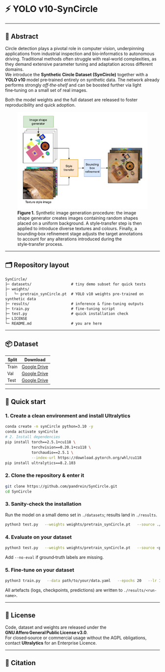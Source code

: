 # ⚡️ YOLO v10‑SynCircle

---

## 📜 Abstract
Circle detection plays a pivotal role in computer vision, underpinning applications from industrial inspection and bio‑informatics to autonomous driving. Traditional methods often struggle with real‑world complexities, as they demand extensive parameter tuning and adaptation across different domains.  
We introduce the **Synthetic Circle Dataset (SynCircle)** together with a **YOLO v10** model pre‑trained entirely on synthetic data. The network already performs strongly *off‑the‑shelf* and can be boosted further via light fine‑tuning on a small set of real images.

Both the model weights and the full dataset are released to foster reproducibility and quick adoption.

<figure>
  <img src="DatasetGeneration.png" alt="Synthetic image generation procedure" width="640">
  <figcaption><strong>Figure 1.</strong> Synthetic image generation procedure: the image shape generator creates images containing random shapes placed on a uniform background. A style‑transfer step is then applied to introduce diverse textures and colours. Finally, a bounding‑box refinement stage adjusts the target annotations to account for any alterations introduced during the style‑transfer process.</figcaption>
</figure>

---

## 🗂 Repository layout

```
SynCircle/
├─ datasets/                  # tiny demo subset for quick tests
├─ weights/
│   └─ pretrain_synCircle.pt  # YOLO v10 weights pre-trained on synthetic data
├─ results/                   # inference & fine-tuning outputs
├─ train.py                   # fine-tuning script
├─ test.py                    # quick installation check
├─ LICENSE
└─ README.md                  # you are here
```

---

## 📦 Dataset

| Split | Download |
|-------|----------|
| Train | [Google Drive](https://drive.google.com/drive/folders/19IKSid1K_WWplA_15_PYwtLJpHi5e-e9?usp=sharing) |
| Val   | [Google Drive](https://drive.google.com/drive/folders/121t169YCGJSIItXb9yNEWBCNJvSoU1b4?usp=drive_link) |
| Test  | [Google Drive](https://drive.google.com/drive/folders/1ILCsDDrtEjZxobFDLHPX1q1lLjSOeExG?usp=drive_link) |


---

## 🚀 Quick start

### 1. Create a clean environment and install Ultralytics

```bash
conda create -n synCircle python=3.10 -y
conda activate synCircle
# 2. Install dependencies
pip install torch==2.5.1+cu118 \
            torchvision==0.20.1+cu118 \
            torchaudio==2.5.1 \
            --index-url https://download.pytorch.org/whl/cu118
pip install ultralytics==8.2.103
```

### 2. Clone the repository & enter it

```bash
git clone https://github.com/pandrein/SynCircle.git
cd SynCircle
```

### 3. Sanity‑check the installation

Run the model on a small demo set in `./datasets`; results land in `./results`.

```bash
python3 test.py   --weights weights/pretrain_synCircle.pt   --source ./datasets/demo
```

### 4. Evaluate on your dataset

```bash
python3 test.py   --weights weights/pretrain_synCircle.pt   --source <path/to/images>
```

Add `--no-eval` if ground‑truth labels are missing.

### 5. Fine‑tune on **your** dataset

```bash
python3 train.py   --data path/to/your/data.yaml   --epochs 20   --lr 1e-4   --val_split 0.4        # 60 % train / 40 % val
```

All artefacts (logs, checkpoints, predictions) are written to `./results/<run-name>`.

---

## 📝 License
Code, dataset and weights are released under the **GNU Affero General Public License v3.0**.  
For closed‑source or commercial usage without the AGPL obligations, contact **Ultralytics** for an Enterprise Licence.

---

## 📄 Citation

<!-- Add your BibTeX here -->
